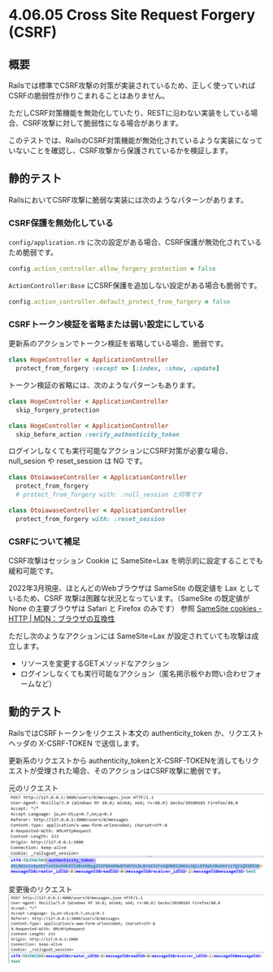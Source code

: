 # 4.06.05 Cross Site Request Forgery (CSRF)

## 概要

Railsでは標準でCSRF攻撃の対策が実装されているため、正しく使っていればCSRFの脆弱性が作りこまれることはありません。

ただしCSRF対策機能を無効化していたり、RESTに沿わない実装をしている場合、CSRF攻撃に対して脆弱性になる場合があります。

このテストでは、RailsのCSRF対策機能が無効化されているような実装になっていないことを確認し、CSRF攻撃から保護されているかを検証します。

## 静的テスト

RailsにおいてCSRF攻撃に脆弱な実装には次のようなパターンがあります。

### CSRF保護を無効化している

`config/application.rb` に次の設定がある場合、CSRF保護が無効化されているため脆弱です。

```ruby
config.action_controller.allow_forgery_protection = false
```

`ActionController:Base` にCSRF保護を追加しない設定がある場合も脆弱です。

```ruby
config.action_controller.default_protect_from_forgery = false
```

<!--
### ActionController::APIでセッションCookieを使ってる

APIでセッションCookieを使う場合、CSRFに脆弱です。
-->


### CSRFトークン検証を省略または弱い設定にしている

更新系のアクションでトークン検証を省略している場合、脆弱です。

```ruby
class HogeController < ApplicationController
  protect_from_forgery :except => [:index, :show, :update]
```

トークン検証の省略には、次のようなパターンもあります。

```ruby
class HogeController < ApplicationController
  skip_forgery_protection
```

```ruby
class HogeController < ApplicationController
  skip_before_action :verify_authenticity_token
```

ログインしなくても実行可能なアクションにCSRF対策が必要な場合、null_sesion や reset_session は NG です。

```ruby
class OtoiawaseController < ApplicationController
  protect_from_forgery
  # protect_from_forgery with: :null_session と同等です
```

```ruby
class OtoiawaseController < ApplicationController
  protect_from_forgery with: :reset_session
```

### CSRFについて補足

CSRF攻撃はセッション Cookie に SameSite=Lax を明示的に設定することでも緩和可能です。

2022年3月現座、ほとんどのWebブラウザは SameSite の既定値を Lax としているため、CSRF 攻撃は困難な状況となっています。（SameSite の既定値が None の主要ブラウザは Safari と Firefox のみです）
参照 [SameSite cookies - HTTP | MDN：ブラウザの互換性](https://developer.mozilla.org/ja/docs/Web/HTTP/Headers/Set-Cookie/SameSite#%E3%83%96%E3%83%A9%E3%82%A6%E3%82%B6%E3%81%AE%E4%BA%92%E6%8F%9B%E6%80%A7)

ただし次のようなアクションには SameSite=Lax が設定されていても攻撃は成立します。

- リソースを変更するGETメソッドなアクション
- ログインしなくても実行可能なアクション（匿名掲示板やお問い合わせフォームなど）

## 動的テスト

RailsではCSRFトークンをリクエスト本文の authenticity_token か、リクエストヘッダの X-CSRF-TOKEN で送信します。

更新系のリクエストから authenticity_tokenとX-CSRF-TOKENを消してもリクエストが受理された場合、そのアクションはCSRF攻撃に脆弱です。

元のリクエスト
![](images/2021-05-10-21-59-39.png)

変更後のリクエスト
![](images/2021-05-10-21-59-45.png)